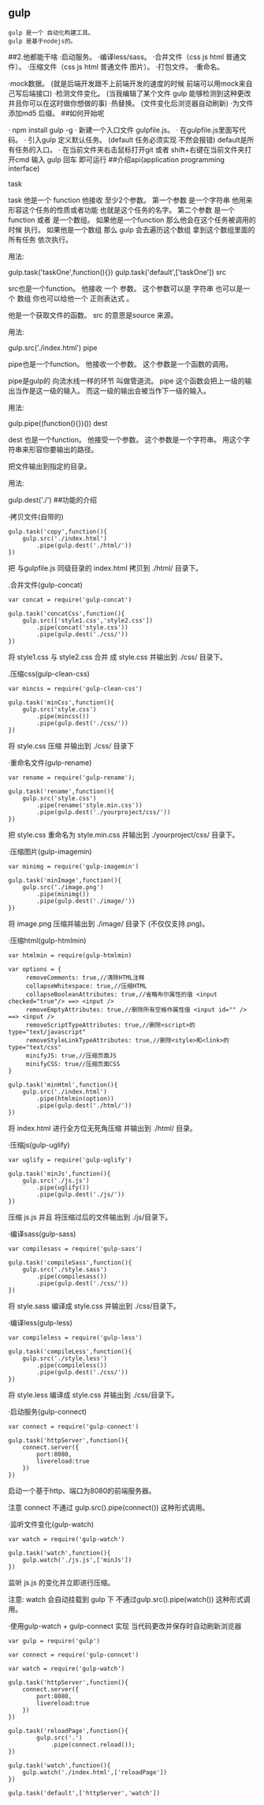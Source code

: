 ## gulp
```
gulp 是一个 自动化构建工具。
gulp 是基于nodejs的。
```
##2.他都能干啥
·启动服务。
·编译less/sass。
·合并文件（css js html 普通文件）。
·压缩文件（css js html 普通文件 图片）。
·打包文件。
·重命名。

·mock数据。    (就是后端开发跟不上前端开发的速度的时候 前端可以用mock来自己写后端接口)
·检测文件变化。 (当我编辑了某个文件 gulp 能够检测到这种更改并且你可以在这时做你想做的事)
·热替换。     (文件变化后浏览器自动刷新)
·为文件添加md5 后缀。
##如何开始呢

· npm install gulp -g
· 新建一个入口文件 gulpfile.js。
· 在gulpfile.js里面写代码。
· 引入gulp 定义默认任务。 (default 任务必须实现 不然会报错)   default是所有任务的入口。
· 在当前文件夹右击鼠标打开git 或者 shift+右键在当前文件夹打开cmd 输入 gulp 回车 即可运行 
##介绍api(application programming interface)

task

task 他是一个 function 他接收 至少2个参数。
第一个参数 是一个字符串 他用来形容这个任务的性质或者功能  也就是这个任务的名字。
第二个参数 是一个function 或者 是一个数组。
如果他是一个function 那么他会在这个任务被调用的时候 执行。
如果他是一个数组 那么 gulp 会去遍历这个数组 拿到这个数组里面的所有任务 依次执行。

用法:

gulp.task('taskOne',function(){})
gulp.task('default',['taskOne'])
src

src也是一个function。
他接收 一个 参数。
这个参数可以是 字符串 也可以是一个 数组 你也可以给他一个 正则表达式 。

他是一个获取文件的函数。 src 的意思是source 来源。

用法:

gulp.src('./index.html')
pipe

pipe也是一个function。
他接收一个参数。
这个参数是一个函数的调用。

pipe是gulp的 向流水线一样的环节 叫做管道流。
pipe 这个函数会把上一级的输出当作是这一级的输入。
而这一级的输出会被当作下一级的输入。

用法:

gulp.pipe((function(){})())
dest

dest 也是一个function。
他接受一个参数。
这个参数是一个字符串。
用这个字符串来形容你要输出的路径。

把文件输出到指定的目录。

用法:

gulp.dest('./')
##功能的介绍

·拷贝文件(自带的)

    gulp.task('copy',function(){
        gulp.src('./index.html')
            .pipe(gulp.dest('./html/'))
    })
把 与gulpfile.js 同级目录的 index.html 拷贝到 ./html/ 目录下。

.合并文件(gulp-concat)

    var concat = require('gulp-concat')

    gulp.task('concatCss',function(){
        gulp.src(['style1.css','style2.css'])
            .pipe(concat('style.css'))
            .pipe(gulp.dest('./css/'))
    })
将 style1.css 与 style2.css 合并 成 style.css 并输出到 ./css/ 目录下。

.压缩css(gulp-clean-css)

    var mincss = require('gulp-clean-css')

    gulp.task('minCss',function(){
        gulp.src('style.css')
            .pipe(mincss())
            .pipe(gulp.dest('./css/'))
    })
将 style.css 压缩 并输出到 ./css/ 目录下

·重命名文件(gulp-rename)

    var rename = require('gulp-rename');

    gulp.task('rename',function(){
        gulp.src('style.css')
            .pipe(rename('style.min.css'))
            .pipe(gulp.dest('./yourproject/css/'))
    })
把 style.css 重命名为 style.min.css 并输出到 ./yourproject/css/ 目录下。

·压缩图片(gulp-imagemin)

    var minimg = require('gulp-imagemin')

    gulp.task('minImage',function(){
        gulp.src('./image.png')
            .pipe(minimg())
            .pipe(gulp.dest('./image/'))
    })
将 image.png 压缩并输出到 ./image/ 目录下 (不仅仅支持.png)。

·压缩html(gulp-htmlmin)

    var htmlmin = require(gulp-htmlmin)

    var options = {
         removeComments: true,//清除HTML注释
         collapseWhitespace: true,//压缩HTML
         collapseBooleanAttributes: true,//省略布尔属性的值 <input checked="true"/> ==> <input />
         removeEmptyAttributes: true,//删除所有空格作属性值 <input id="" /> ==> <input />
         removeScriptTypeAttributes: true,//删除<script>的type="text/javascript"
         removeStyleLinkTypeAttributes: true,//删除<style>和<link>的type="text/css"
         minifyJS: true,//压缩页面JS
         minifyCSS: true//压缩页面CSS
 	}

    gulp.task('minHtml',function(){
        gulp.src('./index.html')
            .pipe(htmlmin(option))
            .pipe(gulp.dest('./html/'))
    })
将 index.html 进行全方位无死角压缩 并输出到 ./html/ 目录。

·压缩js(gulp-uglify)

    var uglify = require('gulp-uglify')

    gulp.task('minJs',function(){
        gulp.src('./js.js')
            .pipe(uglify())
            .pipe(gulp.dest('./js/'))
    })
压缩 js.js 并且 将压缩过后的文件输出到 ./js/目录下。

·编译sass(gulp-sass)

    var compilesass = require('gulp-sass')

    gulp.task('compileSass',function(){
        gulp.src('./style.sass')
            .pipe(compilesass())
            .pipe(gulp.dest('./css/'))
    })
将 style.sass 编译成 style.css 并输出到 ./css/目录下。

·编译less(gulp-less)

    var compileless = require('gulp-less')

    gulp.task('compileLess',function(){
        gulp.src('./style.less')
            .pipe(compileless())
            .pipe(gulp.dest('./css/'))
    })
将 style.less 编译成 style.css 并输出到 ./css/目录下。

·启动服务(gulp-connect)

    var connect = require('gulp-connect')

    gulp.task('httpServer',function(){
        connect.server({
            port:8080,
            livereload:true
        })
    })
启动一个基于http、端口为8080的前端服务器。

注意 connect 不通过 gulp.src().pipe(connect()) 这种形式调用。

·监听文件变化(gulp-watch)

    var watch = require('gulp-watch')

    gulp.task('watch',function(){
        gulp.watch('./js.js',['minJs'])
    })
监听 js.js 的变化并立即进行压缩。

注意: watch 会自动挂载到 gulp 下 不通过gulp.src().pipe(watch()) 这种形式调用。

·使用gulp-watch + gulp-connect 实现 当代码更改并保存时自动刷新浏览器

    var gulp = require('gulp')

    var connect = require('gulp-conncet')

    var watch = require('gulp-watch')

    gulp.task('httpServer',function(){
        connect.server({
            port:8080,
            livereload:true
        })
    })

    gulp.task('reloadPage',function(){
            gulp.src('.')
                .pipe(connect.reload());
    })

    gulp.task('watch',function(){
        gulp.watch('./index.html',['reloadPage'])
    })

    gulp.task('default',['httpServer','watch'])